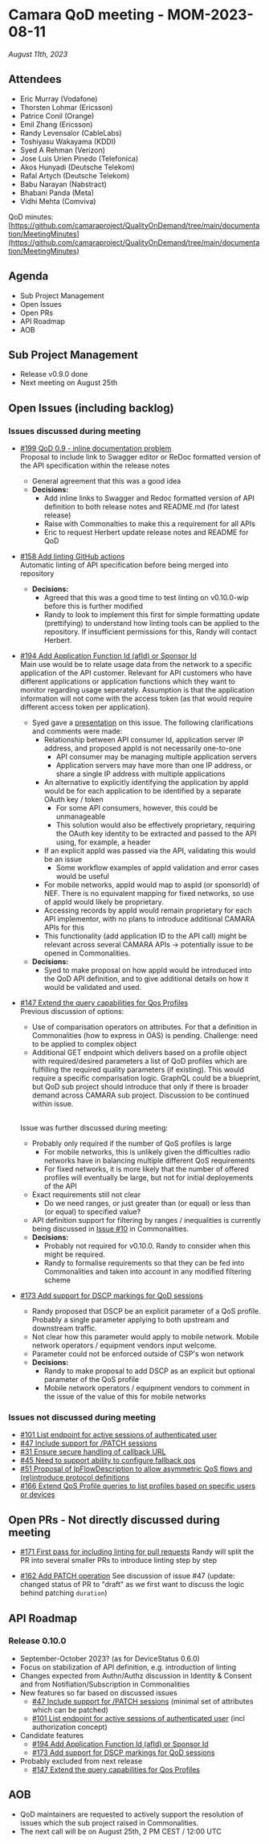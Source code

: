 # Camara QoD meeting - MOM-2023-08-11

*August 11th, 2023*

## Attendees

* Eric Murray (Vodafone)
* Thorsten Lohmar (Ericsson)
* Patrice Conil (Orange)
* Emil Zhang (Ericsson)
* Randy Levensalor (CableLabs)
* Toshiyasu Wakayama (KDDI)
* Syed A Rehman (Verizon)
* Jose Luis Urien Pinedo (Telefonica)
* Akos Hunyadi (Deutsche Telekom)
* Rafal Artych (Deutsche Telekom)
* Babu Narayan (Nabstract)
* Bhabani Panda (Meta)
* Vidhi Mehta (Comviva)

QoD minutes: [https://github.com/camaraproject/QualityOnDemand/tree/main/documentation/MeetingMinutes](https://github.com/camaraproject/QualityOnDemand/tree/main/documentation/MeetingMinutes)

## Agenda

* Sub Project Management
* Open Issues
* Open PRs
* API Roadmap
* AOB

## Sub Project Management

* Release v0.9.0 done
* Next meeting on August 25th

## Open Issues (including backlog)

### Issues discussed during meeting

* [#199 QoD 0.9 - inline documentation problem](https://github.com/camaraproject/QualityOnDemand/issues/199)
  <br>Proposal to include link to Swagger editor or ReDoc formatted version of the API specification within the release notes
  - General agreement that this was a good idea
  - **Decisions:**
    - Add inline links to Swagger and Redoc formatted version of API definition to both release notes and README.md (for latest release)
    - Raise with Commonalties to make this a requirement for all APIs
    - Eric to request Herbert update release notes and README for QoD

* [#158 Add linting GitHub actions](https://github.com/camaraproject/QualityOnDemand/issues/158)
  <br>Automatic linting of API specification before being merged into repository
  - **Decisions:**
    - Agreed that this was a good time to test linting on v0.10.0-wip before this is further modified
    - Randy to look to implement this first for simple formatting update (prettifying) to understand how linting tools can be applied to the repository. If insufficient permissions for this, Randy will contact Herbert.

* [#194 Add Application Function Id (afId) or Sponsor Id](https://github.com/camaraproject/QualityOnDemand/issues/194)
  <br>Main use would be to relate usage data from the network to a specific application of the API customer. Relevant for API customers who have different applications or application functions which they want to monitor regarding usage seperately. Assumption is that the application information will not come with the access token (as that would require different access token per application).
  - Syed gave a [presentation](https://github.com/camaraproject/QualityOnDemand/blob/6d6cca9162f491db6b5ff501d1bce80ece0ab900/documentation/SupportingDocuments/Presentations/Sponsor%20or%20App%20Id%20proposal.pptx) on this issue. The following clarifications and comments were made:
    - Relationship between API consumer Id, application server IP address, and proposed appId is not necessarily one-to-one
      - API consumer may be managing multiple application servers
      - Application servers may have more than one IP address, or share a single IP address with multiple applications
    - An alternative to explicitly identifying the application by appId would be for each application to be identified by a separate OAuth key / token
      - For some API consumers, however, this could be unmanageable
      - This solution would also be effectively proprietary, requiring the OAuth key identity to be extracted and passed to the API using, for example, a header
    - If an explicit appId was passed via the API, validating this would be an issue
      - Some workflow examples of appId validation and error cases would be useful
    - For mobile networks, appId would map to aspId (or sponsorId) of NEF. There is no equivalent mapping for fixed networks, so use of appId would likely be proprietary.
    - Accessing records by appId would remain proprietary for each API implementor, with no plans to introduce additional CAMARA APIs for this
    - This functionality (add application ID to the API call) might be relevant across several CAMARA APIs -> potentially issue to be opened in Commonalities.
  - **Decisions:**
    - Syed to make proposal on how appId would be introduced into the QoD API definition, and to give additional details on how it would be validated and used.

* [#147 Extend the query capabilities for Qos Profiles](https://github.com/camaraproject/QualityOnDemand/issues/147)
  <br>Previous discussion of options:
    - Use of comparisation operators on attributes. For that a definition in Commonalities (how to express in OAS) is pending. Challenge: need to be applied to complex object
    - Additional GET endpoint which delivers based on a profile object with required/desired parameters a list of QoD profiles which are fulfilling the required quality parameters (if existing). This would require a specific comparisation logic. GraphQL could be a blueprint, but QoD sub project should introduce that only if there is broader demand across CAMARA sub project. Discussion to be continued within issue.

  <br>Issue was further discussed during meeting:
    - Probably only required if the number of QoS profiles is large
      - For mobile networks, this is unlikely given the difficulties radio networks have in balancing multiple different QoS requirements
      - For fixed networks, it is more likely that the number of offered profiles will eventually be large, but not for initial deployements of the API
    - Exact requirements still not clear
      - Do we need ranges, or just greater than (or equal) or less than (or equal) to specified value?
    - API definition support for filtering by ranges / inequalities is currently being discussed in [Issue #10](https://github.com/camaraproject/Commonalities/issues/10) in Commonalities.
  - **Decisions:**
    - Probably not required for v0.10.0. Randy to consider when this might be required.
    - Randy to formalise requirements so that they can be fed into Commonalities and taken into account in any modified filtering scheme 

* [#173 Add support for DSCP markings for QoD sessions](https://github.com/camaraproject/QualityOnDemand/issues/173)
  - Randy proposed that DSCP be an explicit parameter of a QoS profile. Probably a single parameter applying to both upstream and downstream traffic.
  - Not clear how this parameter would apply to mobile network. Mobile network operators / equipment vendors input welcome.
  - Parameter could not be enforced outside of CSP's won network
  - **Decisions:**
    - Randy to make proposal to add DSCP as an explicit but optional parameter of the QoS profile
    - Mobile network operators / equipment vendors to comment in the issue of the value of this for mobile networks

### Issues not discussed during meeting

* [#101 List endpoint for active sessions of authenticated user](https://github.com/camaraproject/QualityOnDemand/issues/101)
* [#47 Include support for /PATCH sessions](https://github.com/camaraproject/QualityOnDemand/issues/47)
* [#31 Ensure secure handling of callback URL](https://github.com/camaraproject/QualityOnDemand/issues/31)
* [#45 Need to support ability to configure fallback qos](https://github.com/camaraproject/QualityOnDemand/issues/45)
* [#51 Proposal of IpFlowDescription to allow asymmetric QoS flows and (re)introduce protocol definitions](https://github.com/camaraproject/QualityOnDemand/issues/51)
* [#166 Extend QoS Profile queries to list profiles based on specific users or devices](https://github.com/camaraproject/QualityOnDemand/issues/166)

## Open PRs - Not directly discussed during meeting

* [#171 First pass for including linting for pull requests](https://github.com/camaraproject/QualityOnDemand/pull/171)
  Randy will split the PR into several smaller PRs to introduce linting step by step

* [#162 Add PATCH operation](https://github.com/camaraproject/QualityOnDemand/pull/162)
  See discussion of issue #47 (update: changed status of PR to "draft" as we first want to discuss the logic behind patching `duration`)


## API Roadmap

### Release 0.10.0

* September-October 2023? (as for DeviceStatus 0.6.0)
* Focus on stabilization of API definition, e.g. introduction of linting
* Changes expected from Authn/Authz discussion in Identity & Consent and from Notifiation/Subscription in Commonalities
* New features so far based on discussed issues
  * [#47 Include support for /PATCH sessions](https://github.com/camaraproject/QualityOnDemand/issues/47) (minimal set of attributes which can be patched)
  * [#101 List endpoint for active sessions of authenticated user](https://github.com/camaraproject/QualityOnDemand/issues/101) (incl authorization concept)
* Candidate features
  *  [#194 Add Application Function Id (afId) or Sponsor Id](https://github.com/camaraproject/QualityOnDemand/issues/194)
  *  [#173 Add support for DSCP markings for QoD sessions](https://github.com/camaraproject/QualityOnDemand/issues/173)
* Probably excluded from next release
  * [#147 Extend the query capabilities for Qos Profiles](https://github.com/camaraproject/QualityOnDemand/issues/147)


## AOB

* QoD maintainers are requested to actively support the resolution of issues which the sub project raised in Commonalities.
* The next call will be on August 25th, 2 PM CEST / 12:00 UTC
